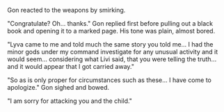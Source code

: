 Gon reacted to the weapons by smirking.

"Congratulate? Oh... thanks." Gon replied first before pulling out a black book and opening it to a marked page. His tone was plain, almost bored.

"Lyva came to me and told much the same story you told me... I had the minor gods under my command investigate for any unusual activity and it would seem... considering what Livi said, that you were telling the truth... and it would appear that I got carried away."

"So as is only proper for circumstances such as these... I have come to apologize." Gon sighed and bowed.

"I am sorry for attacking you and the child."